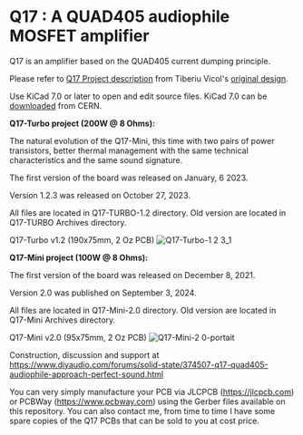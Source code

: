 # Q17 : A QUAD405 audiophile MOSFET amplifier
Q17 is an amplifier based on the QUAD405 current dumping principle.

Please refer to <a href="https://github.com/tiberiuvicol/Q17-audiophile-amplifier/blob/main/Project%20description.pdf"> Q17 Project description</a> from Tiberiu Vicol's <a href="https://github.com/tvicol/Q17-a-QUAD405-audiophile-approach">original design</a>.

Use KiCad 7.0 or later to open and edit source files. KiCad 7.0 can be <a href="https://www.kicad.org/download/">downloaded</a> from CERN.

<b>Q17-Turbo project (200W @ 8 Ohms):</b>

The natural evolution of the Q17-Mini, this time with two pairs of power transistors, better thermal management with the same technical characteristics and the same sound signature.

The first version of the board was released on January, 6 2023.

Version 1.2.3 was released on October 27, 2023.

All files are located in Q17-TURBO-1.2 directory. Old version are located in Q17-TURBO Archives directory.

Q17-Turbo v1.2 (190x75mm, 2 Oz PCB)
![Q17-Turbo-1 2 3_1](https://github.com/stefaweb/Q17-Amplifier/assets/12907102/97a1cd29-f3ba-49e2-b852-ad42e8673918)

<b>Q17-Mini project (100W @ 8 Ohms):</b>

The first version of the board was released on December 8, 2021.

Version 2.0 was published on September 3, 2024.

All files are located in Q17-Mini-2.0 directory. Old version are located in Q17-Mini Archives directory.

Q17-Mini v2.0 (95x75mm, 2 Oz PCB)
![Q17-Mini-2 0-portait](https://github.com/stefaweb/Q17-Amplifier/assets/12907102/f6fcf4be-ac92-450d-bcc0-ea5f8470a5d9)

Construction, discussion and support at https://www.diyaudio.com/forums/solid-state/374507-q17-quad405-audiophile-approach-perfect-sound.html

You can very simply manufacture your PCB via JLCPCB (https://jlcpcb.com) or PCBWay (https://www.pcbway.com) using the Gerber files available on this repository. You can also contact me, from time to time I have some spare copies of the Q17 PCBs that can be sold to you at cost price.
